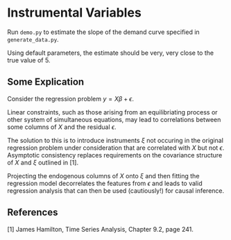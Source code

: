 # Instrumental Variables
Run `demo.py` to estimate the slope of the demand curve specified in `generate_data.py`.

Using default parameters, the estimate should be very, very close to the true value of $5$.

## Some Explication
Consider the regression problem $y=X\beta + \epsilon$.

Linear constraints, such as those arising from an equilibriating process or other system of simultaneous equations, may lead to correlations between some columns of $X$ and the residual $\epsilon$.

The solution to this is to introduce instruments $\xi$ not occuring in the original regression problem under consideration that are correlated with $X$ but not $\epsilon$. Asymptotic consistency replaces requirements on the covariance structure of $X$ and $\xi$ outlined in [1].

Projecting the endogenous columns of $X$ onto $\xi$ and then fitting the regression model decorrelates the features from $\epsilon$ and leads to valid regression analysis that can then be used (cautiously!) for causal inference.

## References
[1] James Hamilton, Time Series Analysis, Chapter 9.2, page 241.

